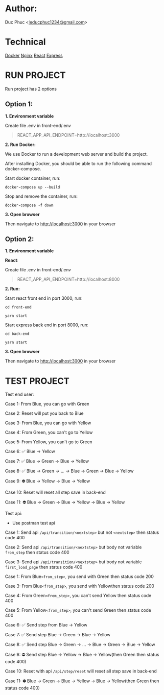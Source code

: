# Author:

Duc Phuc <<leducphuc1234@gmail.com>>

# Technical
[Docker][]
[Nginx][]
[React][]
[Express][]

[Docker]: https://www.docker.com
[React]: https://reactjs.org
[Nginx]: https://nginx.org
[Express]: https://expressjs.com

# RUN PROJECT
Run project has 2 options
## Option 1:

**1. Environment variable**

Create file .env in front-end/.env

> REACT_APP_API_ENDPOINT=http://localhost:3000

**2. Run Docker:** 

We use Docker to run a development web server and build the project.

After installing Docker, you should be able to run the following command docker-compose.

Start docker container, run:

    docker-compose up --build

Stop and remove the container, run:

    docker-compose -f down

**3. Open browser**

Then navigate to [http://localhost:3000](http://localhost:3000) in your browser

## Option 2:

**1. Environment variable**

**React**:

Create file .env in front-end/.env

> REACT_APP_API_ENDPOINT=http://localhost:8000

**2. Run:** 

Start react front end in port 3000, run:

    cd front-end

    yarn start

Start express back end in port 8000, run:

    cd back-end

    yarn start

**3. Open browser**

Then navigate to [http://localhost:3000](http://localhost:3000) in your browser

# TEST PROJECT

Test end user:

Case 1: From Blue, you can go with Green

Case 2: Reset will put you back to Blue 

Case 3: From Blue, you can go with Yellow

Case 4: From Green, you can't go to Yellow

Case 5: From Yellow, you can't go to Green

Case 6: ✅ Blue → Yellow

Case 7: ✅ Blue → Green → Blue → Yellow

Case 8: ✅ Blue → Green → ... → Blue → Green → Blue → Yellow

Case 9: ⛔ Blue → Yellow → Blue → Yellow

Case 10: Reset will reset all step save in back-end

Case 11: ⛔ Blue → Green → Blue → Yellow → Blue → Yellow

Test api:
- Use postman test api

Case 1: Send api `/api/transition/<nextstep>` but not `<nextstep>` then status code 400

Case 2: Send api `/api/transition/<nextstep>` but body not variable `from_step` then status code 400

Case 3: Send api `/api/transition/<nextstep>` but body not variable `first_load_page` then status code 400

Case 1: From Blue`<from_step>`, you send with Green
then status code 200

Case 3: From Blue`<from_step>`, you send with Yellowthen status code 200
 
Case 4: From Green`<from_step>`, you can't send Yellow then status code 400

Case 5: From Yellow`<from_step>`, you can't send Green then status code 400

Case 6: ✅ Send step from Blue → Yellow

Case 7: ✅ Send step Blue → Green → Blue → Yellow

Case 8: ✅ Send step Blue → Green → ... → Blue → Green → Blue → Yellow

Case 9: ⛔ Send step Blue → Yellow → Blue -> Yellow(then Green then status code 400)

Case 10: Reset with api `/api/step/reset` will reset all step save in back-end

Case 11: ⛔ Blue → Green → Blue → Yellow → Blue → Yellow(then Green then status code 400)
